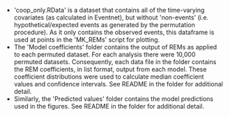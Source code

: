 - 'coop_only.RData' is a dataset that contains all of the time-varying covariates (as calculated in Eventnet), but without 'non-events' (i.e. hypothetical/expected events as generated by the permutation procedure). As it only contains the observed events, this dataframe is used at points in the 'MK_REMs' script for plotting.
- The 'Model coefficients' folder contains the output of REMs as applied to each permuted dataset. For each analysis there were 10,000 permuted datasets. Consequently, each data file in the folder contains the REM coefficients, in list format, output from each model. These coefficient distributions were used to calculate median coefficient values and confidence intervals. See README in the folder for additional detail.
- Similarly, the 'Predicted values' folder contains the model predictions used in the figures. See README in the folder for additional detail.
